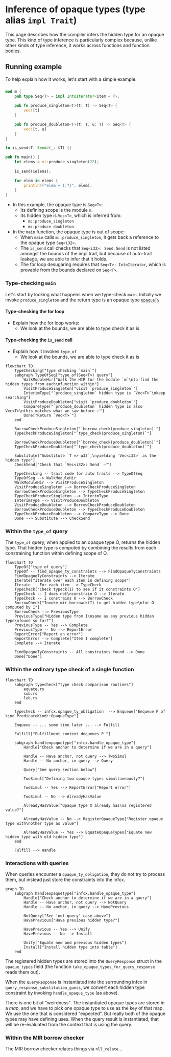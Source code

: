 # Inference of opaque types (type alias `impl Trait`)

This page describes how the compiler infers the hidden type for an opaque type.
This kind of type inference is particularly complex because,
unlike other kinds of type inference,
it works across functions and function bodies.

## Running example

To help explain how it works, let's start with a simple example.

###

```rust
mod m {
    pub type Seq<T> = impl IntoIterator<Item = T>;
    
    pub fn produce_singleton<T>(t: T) -> Seq<T> { 
        vec![t]
    }

    pub fn produce_doubleton<T>(t: T, u: T) -> Seq<T> { 
        vec![t, u]
    }
}

fn is_send<T: Send>(_: &T) {}

pub fn main() {
    let elems = m::produce_singleton(22);
    
    is_send(&elems);

    for elem in elems {
        println!("elem = {:?}", elem);
    }
}
```

* In this example, the opaque type is `Seq<T>`:
    * Its defining scope is the module `m`.
    * Its hidden type is  `Vec<T>`, which is inferred from:
        * `m::produce_singleton`
        * `m::produce_doubleton`
* In the `main` function, the opaque type is out of scope:
    * When `main` calls `m::produce_singleton`,
      it gets back a reference to the opaque type `Seq<i32>`.
    * The `is_send` call checks that `Seq<i32>:
      Send`. `Send` is not listed amongst the bounds of the impl trait,
      but because of auto-trait leakage, 
      we are able to infer that it holds.
    * The for loop desugaring requires that `Seq<T>: IntoIterator`,
      which is provable from the bounds declared on `Seq<T>`.

### Type-checking `main`

Let's start by looking what happens when we type-check `main`. Initially we invoke `produce_singleton` and the return type is an opaque type [`OpaqueTy`](https://doc.rust-lang.org/nightly/nightly-rustc/rustc_hir/enum.ItemKind.html#variant.OpaqueTy). 

#### Type-checking the for loop

* Explain how the for loop works:
    * We look at the bounds, we are able to type check it as is

#### Type-checking the `is_send` call

* Explain how it invokes `type_of`
    * We look at the bounds, we are able to type check it as is

```mermaid
flowchart TD
    TypeChecking["type checking `main`"]
    subgraph TypeOfSeq["type_of(Seq<T>) query"]
        WalkModuleHir["Walk the HIR for the module `m`\nto find the hidden types from each\nfunction within"]
        VisitProduceSingleton["visit `produce_singleton`"]
        InterimType["`produce_singleton` hidden type is `Vec<T>`\nkeep searching"]
        VisitProduceDoubleton["visit `produce_doubleton`"]
        CompareType["`produce_doubleton` hidden type is also Vec<T>\nthis matches what we saw before ✅"]
        Done["Return `Vec<T>`"]
    end
    
    BorrowCheckProduceSingleton["`borrow_check(produce_singleton)`"]
    TypeCheckProduceSingleton["`type_check(produce_singleton)`"]

    BorrowCheckProduceDoubleton["`borrow_check(produce_doubleton)`"]
    TypeCheckProduceDoubleton["`type_check(produce_doubleton)`"]
    
    Substitute["Substitute `T => u32`,\nyielding `Vec<i32>` as the hidden type"]
    CheckSend["Check that `Vec<i32>: Send` ✅"]

    TypeChecking -- trait code for auto traits --> TypeOfSeq
    TypeOfSeq --> WalkModuleHir
    WalkModuleHir --> VisitProduceSingleton
    VisitProduceSingleton --> BorrowCheckProduceSingleton
    BorrowCheckProduceSingleton --> TypeCheckProduceSingleton
    TypeCheckProduceSingleton --> InterimType
    InterimType --> VisitProduceDoubleton
    VisitProduceDoubleton --> BorrowCheckProduceDoubleton
    BorrowCheckProduceDoubleton --> TypeCheckProduceDoubleton
    TypeCheckProduceDoubleton --> CompareType --> Done
    Done --> Substitute --> CheckSend    
```

### Within the `type_of` query

The `type_of` query, when applied to an opaque type O, returns the hidden type.
That hidden type is computed by combining the results from each constraining function 
within defining scope of O.

```mermaid
flowchart TD
    TypeOf["type_of query"]
    TypeOf -- find_opaque_ty_constraints --> FindOpaqueTyConstraints
    FindOpaqueTyConstraints --> Iterate
    Iterate["Iterate over each item in defining scope"]
    Iterate -- For each item --> TypeCheck
    TypeCheck["Check typeck(I) to see if it constraints O"]
    TypeCheck -- I does not\nconstrain O --> Iterate
    TypeCheck -- I constrains O --> BorrowCheck
    BorrowCheck["Invoke mir_borrowck(I) to get hidden type\nfor O computed by I"]
    BorrowCheck --> PreviousType
    PreviousType["Hidden type from I\nsame as any previous hidden type\nfound so far?"]
    PreviousType -- Yes --> Complete
    PreviousType -- No --> ReportError
    ReportError["Report an error"]
    ReportError --> Complete["Item I complete"]
    Complete --> Iterate
    
    FindOpaqueTyConstraints -- All constraints found --> Done
    Done["Done"]
```

### Within the ordinary type check of a single function

```mermaid
flowchart TD
    subgraph typecheck["type check comparison routines"]
        equate.rs
        sub.rs
        lub.rs
    end
    
    typecheck -- infcx.opaque_ty_obligation  --> Enqueue["Enqueue P of kind PredicateKind::OpaqueType"]
    
    Enqueue -- ... some time later ... --> Fulfill
    
    Fulfill["Fulfillment context dequeues P "]
    
    subgraph handleopaquetype["infcx.handle_opaque_type"]
        Handle["Check anchor to determine if we are in a query"]
        
        Handle -- Have anchor, not query --> TwoSimul
        Handle -- No anchor, in query --> Query
        
        Query["See query section below"]
        
        TwoSimul["Defining two opaque types simultaneously?"]
        
        TwoSimul -- Yes --> ReportError["Report error"]
    
        TwoSimul -- No --> AlreadyHasValue
    
        AlreadyHasValue["Opaque type X already has\na registered value?"]
    
        AlreadyHasValue -- No --> RegisterOpaqueType["Register opaque type with\nother type as value"]
    
        AlreadyHasValue -- Yes --> EquateOpaqueTypes["Equate new hidden type with old hidden type"]
    end
    
    Fulfill --> Handle
```

### Interactions with queries

When queries encounter a `opaque_ty_obligation`,
they do not try to process them,
but instead just store the constraints into the infcx.

```mermaid
graph TD
    subgraph handleopaquetype["infcx.handle_opaque_type"]
        Handle["Check anchor to determine if we are in a query"]
        Handle -- Have anchor, not query --> NotQuery
        Handle -- No anchor, in query --> HavePrevious

        NotQuery["See 'not query' case above"]
        HavePrevious["Have previous hidden type?"]
        
        HavePrevious -- Yes --> Unify
        HavePrevious -- No --> Install
        
        Unify["Equate new and previous hidden types"]
        Install["Install hidden type into table"]
    end
```

The registered hidden types are stored into the `QueryResponse` struct in
the `opaque_types` field
(the function `take_opaque_types_for_query_response` reads them out).

When the `QueryResponse` is instantiated into the surrounding infcx in
`query_response_substitution_guess`,
we convert each hidden type constraint by invoking `handle_opaque_type` (as above).

There is one bit of "weirdness".
The instantiated opaque types are stored in a *map*,
and we have to pick one opaque type to use as the key of that map.
We use the one that is considered "expected".
But really both of the opaque types may have defining uses.
When the query result is instantiated,
that will be re-evaluated from the context that is using the query.

### Within the MIR borrow checker

The MIR borrow checker relates things via `nll_relate`...

